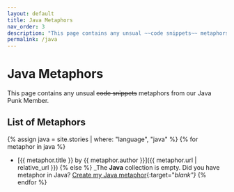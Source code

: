 ```yaml
---
layout: default
title: Java Metaphors
nav_order: 3
description: "This page contains any unsual ~~code snippets~~ metaphors from our Java Punk Member."
permalink: /java
---
```


# Java Metaphors

This page contains any unsual ~~code snippets~~ metaphors from our Java Punk Member.

## List of Metaphors
{% assign java = site.stories | where: "language", "java" %}
{% for metaphor in java %}
- [{{ metaphor.title }} by {{ metaphor.author }}]({{ metaphor.url | relative_url }})
{% else %}
  _The **Java** collection is empty. Did you have metaphor in Java? [Create my Java metaphor](https://github.com/StreetCommunityProgrammer/metaphore/issues/new?assignees=&labels=metaphore&template=metaphore_request.yml&title=Add+%5BMETAPHORE+NAME%5D){:target="_blank"}_
{% endfor %}